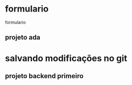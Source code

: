 # formulario
 formulario
 ## projeto ada
 # salvando modificações no git
 ## projeto backend primeiro